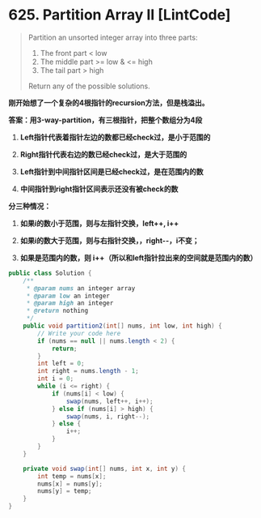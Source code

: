 # 625. Partition Array II \[LintCode\]

> Partition an unsorted integer array into three parts:
>
> 1. The front part &lt; low
> 2. The middle part &gt;= low & &lt;= high
> 3. The tail part &gt; high
>
> Return any of the possible solutions.

**刚开始想了一个复杂的4根指针的recursion方法，但是栈溢出。**

**答案：用3-way-partition，有三根指针，把整个数组分为4段**

1. **Left指针代表着指针左边的数都已经check过，是小于范围的**

2. **Right指针代表右边的数已经check过，是大于范围的**

3. **Left指针到中间指针区间是已经check过，是在范围内的数**

4. **中间指针到right指针区间表示还没有被check的数**

**分三种情况：**

1. **如果i的数小于范围，则与左指针交换，left++, i++**

2. **如果i的数大于范围，则与右指针交换，，right--，i不变；**

3. **如果是范围内的数，则 i++（所以和left指针拉出来的空间就是范围内的数）**

```java
public class Solution {
    /**
     * @param nums an integer array
     * @param low an integer
     * @param high an integer
     * @return nothing
     */
    public void partition2(int[] nums, int low, int high) {
        // Write your code here
        if (nums == null || nums.length < 2) {
            return;
        }
        int left = 0;
        int right = nums.length - 1;
        int i = 0;
        while (i <= right) {
            if (nums[i] < low) {
                swap(nums, left++, i++);
            } else if (nums[i] > high) {
                swap(nums, i, right--);
            } else {
                i++;
            }
        }
    }

    private void swap(int[] nums, int x, int y) {
        int temp = nums[x];
        nums[x] = nums[y];
        nums[y] = temp;
    }
}
```



